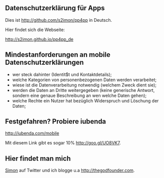 ## Datenschutzerklärung für Apps

Dies ist http://github.com/s2imon/pp4pp in Deutsch. 

Hier findet sich die Webseite:

http://s2imon.github.io/pp4pp_de


## Mindestanforderungen an mobile Datenschutzerklärungen

- wer steck dahinter (Identit$t und Kontaktdetails);
- welche Kategorien von personenbezogenen Daten werden verarbeitet;
- wiese ist die Datenverarbeitung notwendig (welchem Zweck dient sie);
- werden die Daten an Dritte weitergegeben (keine generische Antwort, sondern eine genaue Beschreibung an wen welche Daten gehen);
- welche Rechte ein Nutzer hat bezüglich Widerspruch und Löschung der Daten;


## Festgefahren? Probiere iubenda

<http://iubenda.com/mobile>

Mit diesem Link gibt es sogar 10% <http://goo.gl/UO8VK7>.


## Hier findet man mich

[Simon](http://twitter.com/s2imon) auf Twitter und ich blogge u.a <http://thegodfounder.com>.